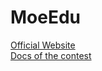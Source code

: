 # MoeEdu

[Official Website](https://pads.moe.edu.tw/pads_front/index.php?action=plan&uuid=9e864ad5-3709-4044-8f94-56f9b7e49743)  
[Docs of the contest](https://drive.google.com/drive/folders/1s38j6t1HFcUET7G4FLS0WLc4lYuEwKHe?usp=sharing)
